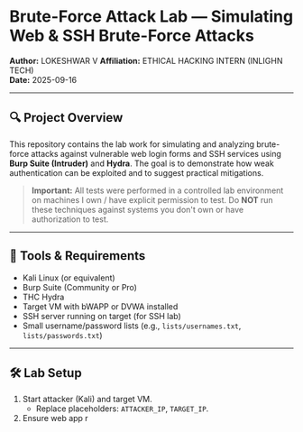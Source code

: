 # Brute-Force Attack Lab — Simulating Web & SSH Brute-Force Attacks

**Author:** LOKESHWAR V
**Affiliation:** ETHICAL HACKING INTERN (INLIGHN TECH)  
**Date:** 2025-09-16

---

## 🔍 Project Overview
This repository contains the lab work for simulating and analyzing brute-force attacks against vulnerable web login forms and SSH services using **Burp Suite (Intruder)** and **Hydra**. The goal is to demonstrate how weak authentication can be exploited and to suggest practical mitigations.

> **Important:** All tests were performed in a controlled lab environment on machines I own / have explicit permission to test. Do **NOT** run these techniques against systems you don't own or have authorization to test.

---

## 🧰 Tools & Requirements
- Kali Linux (or equivalent)
- Burp Suite (Community or Pro)
- THC Hydra
- Target VM with bWAPP or DVWA installed
- SSH server running on target (for SSH lab)
- Small username/password lists (e.g., `lists/usernames.txt`, `lists/passwords.txt`)

---

## 🛠 Lab Setup
1. Start attacker (Kali) and target VM.  
   - Replace placeholders: `ATTACKER_IP`, `TARGET_IP`.
2. Ensure web app r
